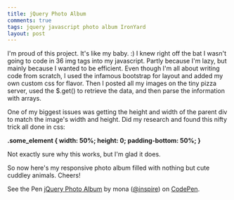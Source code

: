 ```yaml
---
title: jQuery Photo Album
comments: true
tags: jquery javascript photo album IronYard
layout: post
---
```



I'm proud of this project. It's like my baby. :) I knew right off the bat I wasn't going to code in 36 img tags into my javascript. Partly because I'm lazy, but mainly because I wanted to be efficient. Even though I'm all about writing code from scratch, I used the infamous bootstrap for layout and added my own custom css for flavor. Then I posted all my images on the tiny pizza server, used the $.get() to retrieve the data, and then parse the information with arrays. 

One of my biggest issues was getting the height and width of the parent div to match the image's width and height. Did my research and found this nifty trick all done in css:

<strong>.some_element {
 		width: 50%;
		height: 0;
		padding-bottom: 50%;
	}
</strong> 

Not exactly sure why this works, but I'm glad it does.

So now here's my responsive photo album filled with nothing but cute cuddley animals. Cheers!


<p data-height="400" data-theme-id="15312" data-slug-hash="OVWKNb" data-default-tab="result" data-user="inspire" class='codepen'>See the Pen <a href='http://codepen.io/inspire/pen/OVWKNb/'>jQuery Photo Album</a> by mona (<a href='http://codepen.io/inspire'>@inspire</a>) on <a href='http://codepen.io'>CodePen</a>.</p>
<script async src="//assets.codepen.io/assets/embed/ei.js"></script>

